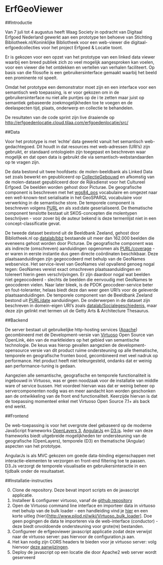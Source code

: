 ErfGeoViewer
================

##Introductie

Van 7 juli tot 4 augustus heeft Waag Society in opdracht van Digitaal Erfgoed Nederland gewerkt aan een prototype ten behoeve van Stichting Bibliotheek.nl/Koninklijke Bibliotheek voor een web-viewer die digitaal-erfgoedcollecties voor het project Erfgoed & Locatie toont. 

Er is gekozen voor een opzet van het prototype van een linked data viewer waarbij een breed publiek zich zo veel mogelijk aangesproken kan voelen, voor een viewer die het ontdekken en vertellen van verhalen faciliteert. Op basis van die filosofie is een gebruikersinterface gemaakt waarbij het beeld een prominente rol speelt.

Omdat het prototype een demonstrator moet zijn en een interface voor een semantisch web toepassing, is er voor gekozen om in de gebruikersinterface nu niet alle puntjes op de i te zetten maar juist op semantiek gebaseerde zoekmogelijkheden toe te voegen en de deelaspecten tijd, plaats, onderwerp en collectie te behandelen.

De resultaten van de code sprint zijn live draaiende op  http://erfgoedenlocatie.cloud.tilaa.com/erfgoedenlocatie/src/

##Data

Voor het prototype is met ‘echte’ data gewerkt vanuit het semantisch web-gedachtegoed. Dit houdt in dat resources met web-adressen (URI’s) zijn gebruikt, er standaard ontologieën zijn toegepast en beschreven waar mogelijk en dat open data is gebruikt die via semantisch-webstandaarden op te vragen zijn.

De data bestond uit twee hoofdsets: de molen-beeldbank als Linked Data set zoals bewerkt en gepubliceerd op [CollectieGebouwd](http://data.metamatter.nl/molens/Collectiegebouwd) en afkomstig van de molen-dataset gepubliceerd door de Rijksdienst voor het Cultureel Erfgoed. De beelden worden gehost door Picturae. De geografische component is beschreven met het  [wgs84_pos](http://www.w3.org/2003/01/geo/wgs84_pos) vocabulaire en omgezet naar een well-known-text serialisatie in het GeoSPARQL vocabulaire voor verwerking in de semantische store. De temporele component is beschreven volgens [PURL](http://purl.org/dc/elements/1.1/date) en als xsd:date geserialiseerd. De thematische component tenslotte bestaat uit SKOS-concepten die molentypen beschrijven - voor zover bij de auteur bekend is deze termenlijst niet in een concept-classificatie gevat. 

De tweede dataset bestond uit de Beeldbank Zeeland, gehost door Bibliotheek.nl op [datalab/bbz](http://datalab.bibliotheek.nl/pubby/page/bbz/) bestaande uit meer dan 162.000 beelden die eveneens gehost worden door Picturae. De geografische component was als indirecte (omschreven) aanduidingen opgenomen als [PURL/coverage](http://purl.org/dc/terms/coverage) - er waren in eerste instantie dus geen directe coördinaten beschikbaar. Deze plaatsaanduidingen zijn gegeocodeerd met behulp van de GeoNames webservice. Het service-level van GeoNames viel opvallend genoeg nogal tegen: GeoNames vereist exact omschreven plaatsaanduidingen en tolereert hierin geen verschrijvingen. Er zijn daardoor nogal wat beelden niet gegeocodeerd - slechts de beelden die eenvoudig met GeoNames te geocoderen vielen. Naar later bleek, is de PDOK geocodeer-service beter en fout-toleranter, helaas biedt deze dan weer geen URI’s voor de geleverde plaatsaanduidingen. De temporele component van de Beeldbank Zeeland bestond uit [PURL/date](http://purl.org/dc/terms/date) aanduidingen. De onderwerpen in de dataset zijn beschreven in domein-eigen URI’s zoals [datalab/Socialegeschiedenis](http://datalab.bibliotheek.nl/pubby/bbz/Socialegeschiedenis), maar deze zijn gelinkt met termen uit de Getty Arts & Architecture Thesaurus. 

##Backend

De server bestaat uit gebruikelijke http-hosting services ([Apache](https://httpd.apache.org/)) gecombineerd met de Development-versie van [Virtuoso](https://github.com/openlink/virtuoso-opensource) Open Source van OpenLink, één van de marktleiders op het gebied van semantische technologie. De keus was hierop gevallen aangezien de development-opensource versie van dit product ruime ondersteuning op alle thematische, temporele en geografische fronten bood, gecombineerd met veel nadruk op performance. Het product heeft niet teleurgesteld, ondanks dat er weinig aan performance-tuning is gedaan. 

Aangezien alle semantische, geografische en temporele functionaliteit is ingebouwd in Virtuoso, was er geen noodzaak voor de installatie van middle ware of service bussen. Het voordeel hiervan was dat er weinig beheer op servercomponenten nodig was en meer aandacht kon worden geschonken aan de ontwikkeling van de front end functionaliteit. Keerzijde hiervan is dat de toepassing momenteel enkel met Virtuoso Open Source 7.1+ als back end werkt.

##Frontend

De web-toepassing is voor het overgrote deel gebaseerd op de moderne JavaScript frameworks [OpenLayers 3](http://ol3js.org/), [AngularJs](https://angularjs.org/) en [D3.js](http://d3js.org/). Ieder van deze frameworks biedt uitgebreide mogelijkheden ter ondersteuning van de geografische (OpenLayers), temporele (D3) en thematische (Angular) aspecten van het prototype. 

AngularJs is als MVC gekozen om goede data-binding eigenschappen met interactie-elementen te verzorgen en front-end filtering toe te passen. D3.Js verzorgt de temporele visualisatie en gebruikersinteractie in een tijdbalk onder de resultaatset.

##Installatie-instructies

0. Clone de repository. Deze bevat import scripts en de javascript applicatie.
1. Installeer & configureer virtuoso, vanaf de [github repository](https://github.com/openlink/virtuoso-opensource)
2. Open de Virtuoso command line interface en importeer data in virtuoso met behulp van de bulk loader - een handleiding vind je [hier](http://virtuoso.openlinksw.com/dataspace/doc/dav/wiki/Main/VirtBulkRDFLoader) en een korte uitleg (hier)[http://www.pilod.nl/wiki/Virtuoso_bulk_loader]. Doe geen pogingen de data te importeren via de web-interface (conductor) - deze biedt onvoldoende ondersteuning voor grote(re) bestanden.
3. Configureer de erfgeoviewer javascript applicatie zodat deze verwijst naar de virtuoso server: pas hiervoor de configuration.js aan. 
4. Het kan nodig zijn CORS headers te bieden voor je virtuoso server: volg hiervoor [deze aanwijzingen](http://virtuoso.openlinksw.com/dataspace/doc/dav/wiki/Main/VirtTipsAndTricksCORsEnableSPARQLURLs).
5. Deploy de javascript op een locatie die door Apache2 web server wordt geserveerd

